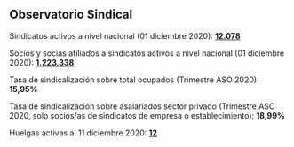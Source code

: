 ## Observatorio Sindical

Sindicatos activos a nivel nacional (01 diciembre 2020): [**12.078**](https://github.com/ObservatorioSindical/ventanilla_DT/raw/main/INPUT/base%20anual%20sindicatos%20anidada.xlsx)

Socios y socias afiliados a sindicatos activos a nivel nacional (01 diciembre 2020): [**1.223.338**](https://github.com/ObservatorioSindical/ventanilla_DT/raw/main/INPUT/base%20anual%20sindicatos%20anidada.xlsx)

Tasa de sindicalización sobre total ocupados (Trimestre ASO 2020): **15,95%**

Tasa de sindicalización sobre asalariados sector privado (Trimestre ASO 2020, solo socios/as de sindicatos de empresa o establecimiento): **18,99%**

Huelgas activas al 11 diciembre 2020: [**12**](https://www.dt.gob.cl/portal/1629/w3-propertyvalue-28223.html)
